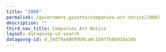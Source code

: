 ```yaml
---
title: "2008"
permalink: /government-gazette/companies-act-notice/2008/
description: ""
third_nav_title: Companies Act Notice
layout: datagovsg-v2-search
datagovsg-id: d_34df9a40699b9ca0c1b0ffb8b918a34b
---
```

